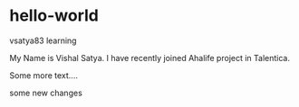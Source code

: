 # hello-world
vsatya83 learning

My Name is Vishal Satya.
I have recently joined Ahalife project in Talentica.

Some more text....

some new changes
